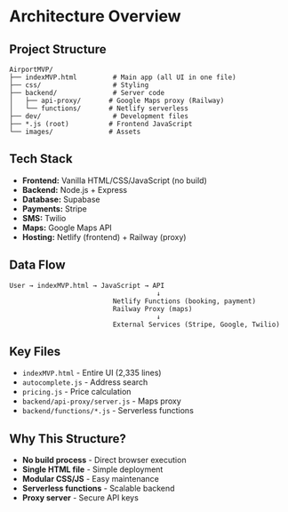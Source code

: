 # Architecture Overview

## Project Structure

```
AirportMVP/
├── indexMVP.html         # Main app (all UI in one file)
├── css/                  # Styling
├── backend/              # Server code
│   ├── api-proxy/       # Google Maps proxy (Railway)
│   └── functions/       # Netlify serverless
├── dev/                  # Development files
├── *.js (root)          # Frontend JavaScript
└── images/              # Assets
```

## Tech Stack

- **Frontend:** Vanilla HTML/CSS/JavaScript (no build)
- **Backend:** Node.js + Express
- **Database:** Supabase
- **Payments:** Stripe
- **SMS:** Twilio
- **Maps:** Google Maps API
- **Hosting:** Netlify (frontend) + Railway (proxy)

## Data Flow

```
User → indexMVP.html → JavaScript → API
                                     ↓
                          Netlify Functions (booking, payment)
                          Railway Proxy (maps)
                                     ↓
                          External Services (Stripe, Google, Twilio)
```

## Key Files

- `indexMVP.html` - Entire UI (2,335 lines)
- `autocomplete.js` - Address search
- `pricing.js` - Price calculation
- `backend/api-proxy/server.js` - Maps proxy
- `backend/functions/*.js` - Serverless functions

## Why This Structure?

- **No build process** - Direct browser execution
- **Single HTML file** - Simple deployment
- **Modular CSS/JS** - Easy maintenance
- **Serverless functions** - Scalable backend
- **Proxy server** - Secure API keys